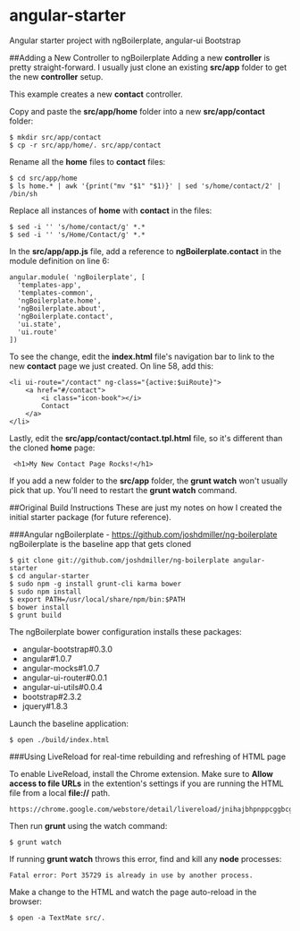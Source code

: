 angular-starter
===============

Angular starter project with ngBoilerplate, angular-ui Bootstrap

##Adding a New Controller to ngBoilerplate
Adding a new **controller** is pretty straight-forward.  I usually just clone an existing **src/app** folder to get the new **controller** setup.

This example creates a new **contact** controller. 

Copy and paste the **src/app/home** folder into a new **src/app/contact** folder:

    $ mkdir src/app/contact
    $ cp -r src/app/home/. src/app/contact

Rename all the **home** files to **contact** files:

    $ cd src/app/home
    $ ls home.* | awk '{print("mv "$1" "$1)}' | sed 's/home/contact/2' | /bin/sh
    
Replace all instances of **home** with **contact** in the files:

    $ sed -i '' 's/home/contact/g' *.*
    $ sed -i '' 's/Home/Contact/g' *.*
    
In the **src/app/app.js** file, add a reference to **ngBoilerplate.contact** in the module definition on line 6:

    angular.module( 'ngBoilerplate', [
      'templates-app',
      'templates-common',
      'ngBoilerplate.home',
      'ngBoilerplate.about',
      'ngBoilerplate.contact',
      'ui.state',
      'ui.route'
    ])
    
To see the change, edit the **index.html** file's navigation bar to link to the new **contact** page we just created.  On line 58, add this:

    <li ui-route="/contact" ng-class="{active:$uiRoute}">
        <a href="#/contact">
            <i class="icon-book"></i>
            Contact
        </a>
    </li>

Lastly, edit the **src/app/contact/contact.tpl.html** file, so it's different than the cloned **home** page:

     <h1>My New Contact Page Rocks!</h1>

If you add a new folder to the **src/app** folder, the **grunt watch** won't usually pick that up.  You'll need to restart the **grunt watch** command.

##Original Build Instructions
These are just my notes on how I created the initial starter package (for future reference).

###Angular ngBoilerplate - https://github.com/joshdmiller/ng-boilerplate
ngBoilerplate is the baseline app that gets cloned

    $ git clone git://github.com/joshdmiller/ng-boilerplate angular-starter
    $ cd angular-starter
    $ sudo npm -g install grunt-cli karma bower
    $ sudo npm install
    $ export PATH=/usr/local/share/npm/bin:$PATH
    $ bower install
    $ grunt build

The ngBoilerplate bower configuration installs these packages:
 
* angular-bootstrap#0.3.0
* angular#1.0.7
* angular-mocks#1.0.7
* angular-ui-router#0.0.1
* angular-ui-utils#0.0.4
* bootstrap#2.3.2
* jquery#1.8.3

Launch the baseline application:

    $ open ./build/index.html

###Using LiveReload for real-time rebuilding and refreshing of HTML page

To enable LiveReload, install the Chrome extension.  Make sure to **Allow access to file URLs** in the extention's settings if you are running the HTML file from a local **file://** path.

    https://chrome.google.com/webstore/detail/livereload/jnihajbhpnppcggbcgedagnkighmdlei

Then run **grunt** using the watch command:

    $ grunt watch
    
If running **grunt watch** throws this error, find and kill any **node** processes:

    Fatal error: Port 35729 is already in use by another process.

Make a change to the HTML and watch the page auto-reload in the browser:

    $ open -a TextMate src/.




